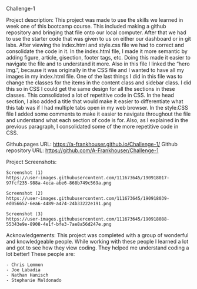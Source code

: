 Challenge-1

Project description: 
	This project was made to use the skills we learned in week one of this bootcamp course. This included making a github repository and bringing that file onto our local computer. After that we had to use the starter code that was given to us on either our dashboard or in git labs.
	After viewing the index.html and style.css file we had to correct and consolidate the code in it. 
	In the index.html file, I made it more semantic by adding figure, article, gisection, footer tags, etc. Doing this made it easier to navigate the file and to understand it more. Also in this file I linked the “hero img.”, because it was originally in the CSS file and I wanted to have all my images in my index.html file. One of the last things I did in this file was to change the classes for the items in the content class and sidebar class. I did this so in CSS I could get the same design for all the sections in these classes. This consolidated a lot of repetitive code in CSS. In the head section, I also added a title that would make it easier to differentiate what this tab was if I had multiple tabs open in my web browser.
	In the style.CSS file I added some comments to make it easier to navigate throughout the file and understand what each section of code is for. Also, as I explained in the previous paragraph, I consolidated some of the more repetitive code in CSS. 

Github.pages URL: https://a-frankhouser.github.io/Challenge-1/
Github repository URL: https://github.com/A-Frankhouser/Challenge-1

Project Screenshots:

	Screenshot (1)
	https://user-images.githubusercontent.com/111673645/190918017-97fcf235-988a-4eca-abe6-868b749c569a.png

	Screenshot (2)
	https://user-images.githubusercontent.com/111673645/190918039-ed056652-6ea6-4489-a474-24b33222e191.png

	Screenshot (3)
	https://user-images.githubusercontent.com/111673645/190918088-55343e9e-8908-4e1f-bfe3-7ae8a56d247e.png

Acknowledgements: 
	This project was completed with a group of wonderful and knowledgeable people. While working with these people I learned a lot and got to see how they view coding. They helped me understand coding a lot better! These people are:

	- Chris Lemmon
	- Joe Labadia
	- Nathan Hanisch
	- Stephanie Maldonado
